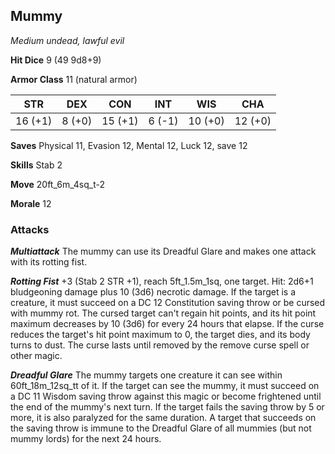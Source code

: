 ## Mummy

*Medium undead, lawful evil*

**Hit Dice** 9 (49 9d8+9)

**Armor Class** 11 (natural armor)

| STR     | DEX     | CON     | INT     | WIS     | CHA     |
|---------|---------|---------|---------|---------|---------|
| 16 (+1) |  8 (+0) | 15 (+1) |  6 (-1) | 10 (+0) | 12 (+0) |

**Saves** Physical 11, Evasion 12, Mental 12, Luck 12, save 12

**Skills** Stab 2

**Move** 20ft\_6m\_4sq\_t-2

**Morale** 12

### Attacks

***Multiattack*** The mummy can use its Dreadful Glare and makes one attack with its rotting fist.

***Rotting Fist*** +3 (Stab 2 STR +1), reach 5ft\_1.5m\_1sq, one target. Hit: 2d6+1 bludgeoning damage plus 10 (3d6) necrotic damage. If the target is a creature, it must succeed on a DC 12 Constitution saving throw or be cursed with mummy rot. The cursed target can't regain hit points, and its hit point maximum decreases by 10 (3d6) for every 24 hours that elapse. If the curse reduces the target's hit point maximum to 0, the target dies, and its body turns to dust. The curse lasts until removed by the remove curse spell or other magic.

***Dreadful Glare*** The mummy targets one creature it can see within 60ft\_18m\_12sq\_tt of it. If the target can see the mummy, it must succeed on a DC 11 Wisdom saving throw against this magic or become frightened until the end of the mummy's next turn. If the target fails the saving throw by 5 or more, it is also paralyzed for the same duration. A target that succeeds on the saving throw is immune to the Dreadful Glare of all mummies (but not mummy lords) for the next 24 hours.

